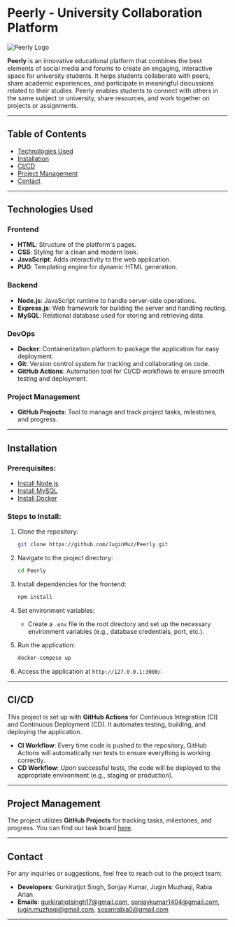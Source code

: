 # Peerly - University Collaboration Platform

![Peerly Logo](https://via.placeholder.com/150)

**Peerly** is an innovative educational platform that combines the best elements of social media and forums to create an engaging, interactive space for university students. It helps students collaborate with peers, share academic experiences, and participate in meaningful discussions related to their studies. Peerly enables students to connect with others in the same subject or university, share resources, and work together on projects or assignments.

---

## Table of Contents
- [Technologies Used](#technologies-used)
- [Installation](#installation)
- [CI/CD](#cicd)
- [Project Management](#project-management)
- [Contact](#contact)


---

## Technologies Used

### Frontend
- **HTML**: Structure of the platform's pages.
- **CSS**: Styling for a clean and modern look.
- **JavaScript**: Adds interactivity to the web application.
- **PUG**: Templating engine for dynamic HTML generation.

### Backend
- **Node.js**: JavaScript runtime to handle server-side operations.
- **Express.js**: Web framework for building the server and handling routing.
- **MySQL**: Relational database used for storing and retrieving data.

### DevOps
- **Docker**: Containerization platform to package the application for easy deployment.
- **Git**: Version control system for tracking and collaborating on code.
- **GitHub Actions**: Automation tool for CI/CD workflows to ensure smooth testing and deployment.

### Project Management
- **GitHub Projects**: Tool to manage and track project tasks, milestones, and progress.

---

## Installation

### Prerequisites:
- [Install Node.js](https://nodejs.org/)
- [Install MySQL](https://dev.mysql.com/downloads/)
- [Install Docker](https://www.docker.com/get-started)

### Steps to Install:
1. Clone the repository:
   ```bash
   git clone https://github.com/JuginMuz/Peerly.git
   ```

2. Navigate to the project directory:
   ```bash
   cd Peerly
   ```

3. Install dependencies for the frontend:
   ```bash
   npm install
   ```

4. Set environment variables:
   - Create a `.env` file in the root directory and set up the necessary environment variables (e.g., database credentials, port, etc.).

5. Run the application:
   ```bash
   docker-compose up
   ```

6. Access the application at `http://127.0.0.1:3000/`.

---

## CI/CD

This project is set up with **GitHub Actions** for Continuous Integration (CI) and Continuous Deployment (CD). It automates testing, building, and deploying the application.

- **CI Workflow**: Every time code is pushed to the repository, GitHub Actions will automatically run tests to ensure everything is working correctly.
- **CD Workflow**: Upon successful tests, the code will be deployed to the appropriate environment (e.g., staging or production).

---

## Project Management

The project utilizes **GitHub Projects** for tracking tasks, milestones, and progress. You can find our task board [here](https://github.com/users/JuginMuz/projects/3).

---

## Contact

For any inquiries or suggestions, feel free to reach out to the project team:

- **Developers**: Gurkiratjot Singh, Sonjay Kumar, Jugin Muzhaqi, Rabia Arian
- **Emails**: gurkiratjotsingh17@gmail.com, sonjaykumar1404@gmail.com, jugin.muzhaqi@gmail.com, sosanrabia0@gmail.com

--- 
